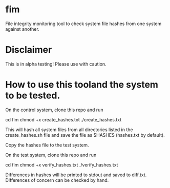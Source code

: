# fim
File integrity monitoring tool to check system file hashes from one system against another. 

# Disclaimer
This is in alpha testing! Please use with caution. 

# How to use this tooland the system to be tested. 

On the control system, clone this repo and run 

cd fim
chmod +x create_hashes.txt 
./create_hashes.txt

This will hash all system files from all directories listed in the create_hashes.sh file and save the file as $HASHES (hashes.txt by default). 

Copy the hashes file to the test system. 

On the test system, clone this repo and run

cd fim
chmod +x verify_hashes.txt 
./verify_hashes.txt

Differences in hashes will be printed to stdout and saved to diff.txt. Differences of concern can be checked by hand. 
